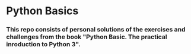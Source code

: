 # Python Basics

### This repo  consists of personal solutions of the exercises and challenges from the book "Python Basic. The practical inroduction to Python 3".

<img scr="book_cover.jpg" style=float:right>
